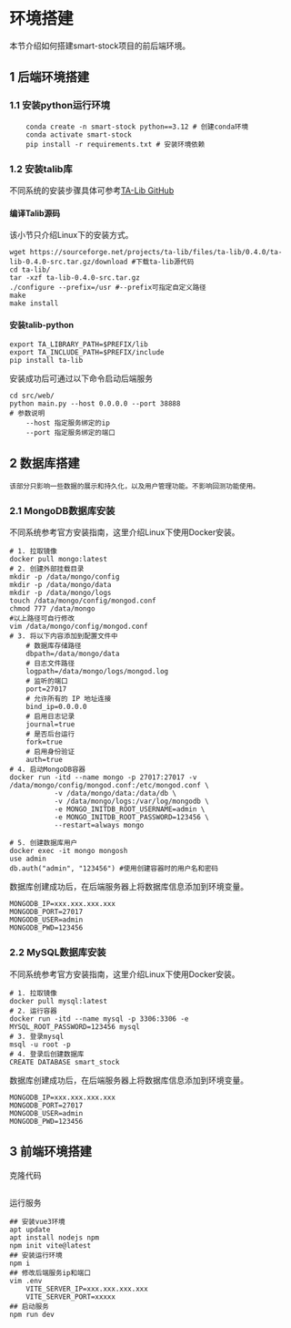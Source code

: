 # 环境搭建
本节介绍如何搭建smart-stock项目的前后端环境。
## 1 后端环境搭建
### 1.1 安装python运行环境
```
    conda create -n smart-stock python==3.12 # 创建conda环境
    conda activate smart-stock
    pip install -r requirements.txt # 安装环境依赖
```
### 1.2 安装talib库
不同系统的安装步骤具体可参考[TA-Lib GitHub](https://github.com/TA-Lib/ta-lib-python)
#### 编译Talib源码
该小节只介绍Linux下的安装方式。
```
wget https://sourceforge.net/projects/ta-lib/files/ta-lib/0.4.0/ta-lib-0.4.0-src.tar.gz/download #下载ta-lib源代码
cd ta-lib/
tar -xzf ta-lib-0.4.0-src.tar.gz
./configure --prefix=/usr #--prefix可指定自定义路径
make
make install
```
#### 安装talib-python
```
export TA_LIBRARY_PATH=$PREFIX/lib
export TA_INCLUDE_PATH=$PREFIX/include
pip install ta-lib
```
安装成功后可通过以下命令启动后端服务
```
cd src/web/
python main.py --host 0.0.0.0 --port 38888
# 参数说明
    --host 指定服务绑定的ip
    --port 指定服务绑定的端口
```
## 2 数据库搭建
    该部分只影响一些数据的展示和持久化，以及用户管理功能。不影响回测功能使用。
### 2.1 MongoDB数据库安装
不同系统参考官方安装指南，这里介绍Linux下使用Docker安装。
```
# 1. 拉取镜像
docker pull mongo:latest
# 2. 创建外部挂载目录
mkdir -p /data/mongo/config
mkdir -p /data/mongo/data
mkdir -p /data/mongo/logs
touch /data/mongo/config/mongod.conf
chmod 777 /data/mongo
#以上路径可自行修改
vim /data/mongo/config/mongod.conf
# 3. 将以下内容添加到配置文件中
    # 数据库存储路径
    dbpath=/data/mongo/data
    # 日志文件路径
    logpath=/data/mongo/logs/mongod.log
    # 监听的端口
    port=27017
    # 允许所有的 IP 地址连接
    bind_ip=0.0.0.0
    # 启用日志记录
    journal=true
    # 是否后台运行
    fork=true
    # 启用身份验证
    auth=true
# 4. 启动MongoDB容器
docker run -itd --name mongo -p 27017:27017 -v /data/mongo/config/mongod.conf:/etc/mongod.conf \
           -v /data/mongo/data:/data/db \
           -v /data/mongo/logs:/var/log/mongodb \
           -e MONGO_INITDB_ROOT_USERNAME=admin \
           -e MONGO_INITDB_ROOT_PASSWORD=123456 \
           --restart=always mongo

# 5. 创建数据库用户
docker exec -it mongo mongosh
use admin
db.auth("admin", "123456") #使用创建容器时的用户名和密码
```
数据库创建成功后，在后端服务器上将数据库信息添加到环境变量。
```
MONGODB_IP=xxx.xxx.xxx.xxx
MONGODB_PORT=27017
MONGODB_USER=admin
MONGODB_PWD=123456
```
### 2.2 MySQL数据库安装
不同系统参考官方安装指南，这里介绍Linux下使用Docker安装。
```
# 1. 拉取镜像
docker pull mysql:latest
# 2. 运行容器
docker run -itd --name mysql -p 3306:3306 -e MYSQL_ROOT_PASSWORD=123456 mysql
# 3. 登录mysql
msql -u root -p
# 4. 登录后创建数据库
CREATE DATABASE smart_stock
```
数据库创建成功后，在后端服务器上将数据库信息添加到环境变量。
```
MONGODB_IP=xxx.xxx.xxx.xxx
MONGODB_PORT=27017
MONGODB_USER=admin
MONGODB_PWD=123456
```

## 3 前端环境搭建
克隆代码
```
```
运行服务
```
## 安装vue3环境
apt update
apt install nodejs npm
npm init vite@latest
## 安装运行环境
npm i
## 修改后端服务ip和端口
vim .env
    VITE_SERVER_IP=xxx.xxx.xxx.xxx
    VITE_SERVER_PORT=xxxxx
## 启动服务
npm run dev
```
